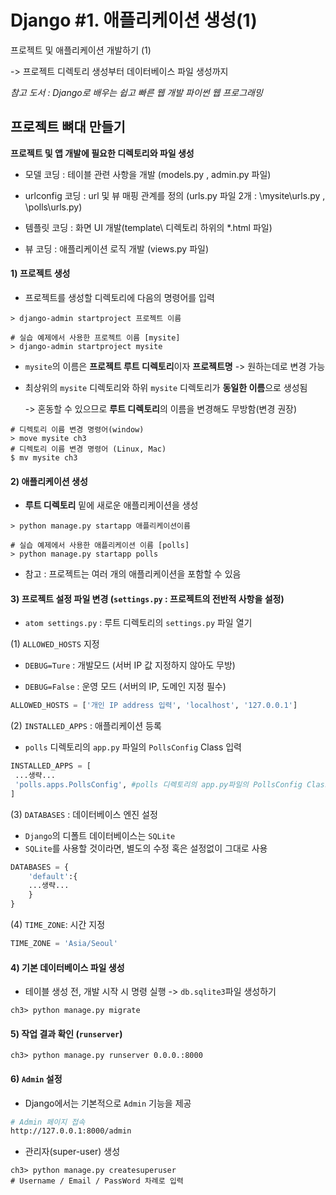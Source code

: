 # Django #1. 애플리케이션 생성(1)

프로젝트 및 애플리케이션 개발하기 (1)

-> 프로젝트 디렉토리 생성부터 데이터베이스 파일 생성까지



*참고 도서 : Django로 배우는 쉽고 빠른 웹 개발 파이썬 웹 프로그래밍*



## 프로젝트 뼈대 만들기

**프로젝트 및 앱 개발에 필요한 디렉토리와 파일 생성**

- 모델 코딩 : 테이블 관련 사항을 개발 (models.py , admin.py 파일)

- urlconfig 코딩 : url 및 뷰 매핑 관계를 정의  (urls.py 파일 2개 : \mysite\urls.py , \polls\urls.py)

- 템플릿 코딩 : 화면 UI 개발(template\ 디렉토리 하위의 *.html 파일)
- 뷰 코딩 : 애플리케이션 로직 개발 (views.py 파일)



#### 1) 프로젝트 생성
   - 프로젝트를 생성할 디렉토리에 다음의 명령어를 입력

```shell
> django-admin startproject 프로젝트 이름

# 실습 예제에서 사용한 프로젝트 이름 [mysite]
> django-admin startproject mysite
```

- `mysite`의 이름은 **프로젝트 루트 디렉토리**이자 **프로젝트명** -> 원하는데로 변경 가능

- 최상위의 `mysite` 디렉토리와 하위 `mysite` 디렉토리가 **동일한 이름**으로 생성됨

  -> 혼동할 수 있으므로 **루트 디렉토리**의 이름을 변경해도 무방함(변경 권장)

```shell
# 디렉토리 이름 변경 명령어(window)
> move mysite ch3
# 디렉토리 이름 변경 명령어 (Linux, Mac)
$ mv mysite ch3
```



#### 2) 애플리케이션 생성
   - **루트 디렉토리** 밑에 새로운 애플리케이션을 생성

```shell
> python manage.py startapp 애플리케이션이름

# 실습 예제에서 사용한 애플리케이션 이름 [polls]
> python manage.py startapp polls
```

* 참고 : 프로젝트는 여러 개의 애플리케이션을 포함할 수 있음



#### 3) 프로젝트 설정 파일 변경 (`settings.py` : 프로젝트의 전반적 사항을 설정)

   - `atom settings.py` : 루트 디렉토리의 `settings.py` 파일 열기

     

   (1) `ALLOWED_HOSTS` 지정

- `DEBUG=Ture` : 개발모드 (서버 IP 값 지정하지 않아도 무방)
  
- `DEBUG=False` : 운영 모드 (서버의 IP, 도메인 지정 필수) 
  
```python
ALLOWED_HOSTS = ['개인 IP address 입력', 'localhost', '127.0.0.1']
```



   (2) `INSTALLED_APPS` : 애플리케이션 등록

   - `polls` 디렉토리의 `app.py` 파일의 `PollsConfig` Class 입력

   ```python
   INSTALLED_APPS = [
   	...생략...
   	'polls.apps.PollsConfig', #polls 디렉토리의 app.py파일의 PollsConfig Class
   ]
   ```

 

  (3) `DATABASES` : 데이터베이스 엔진 설정

- `Django`의 디폴트 데이터베이스는 `SQLite`
- `SQLite`를 사용할 것이라면, 별도의 수정 혹은 설정없이 그대로 사용

```python
DATABASES = {
	'default':{
	...생략...
	}
}
```



(4) `TIME_ZONE`: 시간 지정

```python
TIME_ZONE = 'Asia/Seoul'
```



#### 4) 기본 데이터베이스 파일 생성

- 테이블 생성 전, 개발 시작 시 명령 실행 -> `db.sqlite3`파일 생성하기

```shell
ch3> python manage.py migrate
```



#### 5) 작업 결과 확인 (`runserver`)

```shell
ch3> python manage.py runserver 0.0.0.:8000
```



#### 6) `Admin` 설정

- Django에서는 기본적으로  `Admin` 기능을 제공

```sh
# Admin 페이지 접속
http://127.0.0.1:8000/admin
```

- 관리자(super-user) 생성

```shell
ch3> python manage.py createsuperuser
# Username / Email / PassWord 차례로 입력
```



